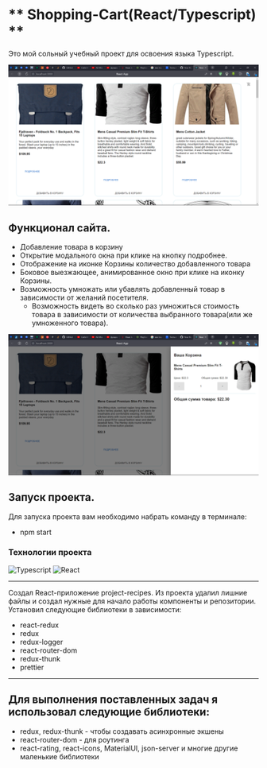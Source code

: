 # ** Shopping-Cart(React/Typescript)  **

Это мой сольный учебный проект для освоения языка Typescript.


![img_1.png](files/2021-11-04_14-30-37.png)

## **Функционал сайта.**

- Добавление товара в корзину <br>
- Открытие модального окна при клике на кнопку подробнее.<br>
- Отображение на иконке Корзины количество добавленного товара <br>
- Боковое выезжающее, анимированное окно при клике на иконку Корзины.  <br>
- Возможность умножать или убавлять добавленный товар в зависимости от желаний посетителя.  <br>
  - Возможность видеть во сколько раз умножиться стоимость товара в зависимости
  от количества выбранного товара(или же умноженного товара).  <br>

![img_2.png](files/2021-11-04_14-30-55.png)


## **Запуск проекта.**

Для запуска проекта вам необходимо набрать команду в терминале: <br>

- npm start



### **Технологии проекта**
![Typescript](https://img.shields.io/badge/-Typescript-blue)
![React](https://img.shields.io/badge/-React-blue)




_______________________________________________________________________________

Создал React-приложение project-recipes.
Из проекта удалил лишние файлы и создал нужные для начало работы компоненты и репозитории.
Установил следующие библиотеки в зависимости:
- react-redux
- redux
- redux-logger
- react-router-dom
- redux-thunk
- prettier



_______________________________________________________________________________

## **Для выполнения поставленных задач я использовал следующие библиотеки:**

- redux, redux-thunk - чтобы создавать асинхронные экшены
- react-router-dom - для роутинга
- react-rating, react-icons, MaterialUI, json-server и многие другие маленькие библиотеки
